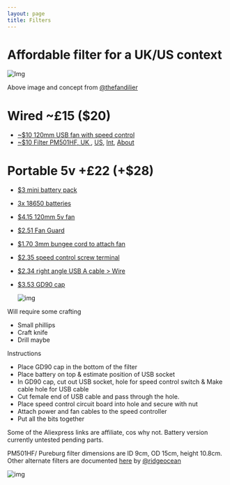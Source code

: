 ```yaml
---
layout: page
title: Filters
---
```

# Affordable filter for a UK/US context

![Img](https://raw.githubusercontent.com/rosmo-robot/rosmo-robot.github.io/c560f18de47292f9d2853b5763952330212167a6/assets/img/fans2.jpeg)

Above image and concept from [@thefandilier](https://twitter.com/TheFandelier/status/1742667052652036240)

# Wired ~£15 ($20)
- [~$10 120mm USB fan with speed control](https://s.click.aliexpress.com/e/_DexuWxT)
- [~$10 Filter PM501HF, UK ](https://www.amazon.co.uk/gp/product/B095NYMKSW), [US](https://www.amazon.com/PUREBURG-Replacement-Compatible-TaoTronics-Purifiers/dp/B08LPFWZLM), [Int](https://s.click.aliexpress.com/e/_DdaHIa1), [About](http://www.pureburg.com/index.php/our-qualifications)

# Portable 5v +£22 (+$28)
- [$3 mini battery pack](https://s.click.aliexpress.com/e/_DE7j8Vr)
- [3x 18650 batteries](https://s.click.aliexpress.com/e/_DdfBurF)
- [$4.15 120mm 5v fan](https://www.aliexpress.us/item/3256805969209310.html)
- [$2.51 Fan Guard](https://s.click.aliexpress.com/e/_DdcIc5J)
- [$1.70 3mm bungee cord to attach fan](https://s.click.aliexpress.com/e/_DDbUsep)
- [$2.35 speed control screw terminal](https://www.aliexpress.us/item/3256806217989688.html)
- [$2.34 right angle USB A cable > Wire](https://s.click.aliexpress.com/e/_DkfCuGz)
- [$3.53 GD90 cap](https://s.click.aliexpress.com/e/_DkL8mK1)

  ![img](https://raw.githubusercontent.com/rosmo-robot/rosmo-robot.github.io/master/assets/img/bungee.jpeg)

Will require some crafting
- Small phillips
- Craft knife
- Drill maybe

Instructions
- Place GD90 cap in the bottom of the filter
- Place battery on top & estimate position of USB socket
- In GD90 cap, cut out USB socket, hole for speed control switch & Make cable hole for USB cable
- Cut female end of USB cable and pass through the hole.
- Place speed control circuit board into hole and secure with nut
- Attach power and fan cables to the speed controller
- Put all the bits together

Some of the Aliexpress links are affiliate, cos why not. Battery version currently untested pending parts.

PM501HF/ Pureburg filter dimensions are ID 9cm, OD 15cm, height 10.8cm. 
Other alternate filters are documented [here](https://docs.google.com/spreadsheets/d/1Q_fc5bSIAu39S0ul11GZo1ceT6CzgtsB5BUwUmopudY/edit#gid=1695103502) by [@ridgeocean](https://twitter.com/RidgeOcean)

![img](https://raw.githubusercontent.com/rosmo-robot/rosmo-robot.github.io/master/assets/img/red-fan.jpeg)




